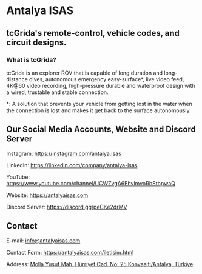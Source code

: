 # Antalya ISAS

## tcGrida's remote-control, vehicle codes, and circuit designs. 

### What is tcGrida?
tcGrida is an explorer ROV that is capable of long duration and long-distance dives, autonomous emergency easy-surface*, live video feed, 4K@60 video recording, high-pressure durable and waterproof design with a wired, trustable and stable connection.

*: A solution that prevents your vehicle from getting lost in the water when the connection is lost and makes it get back to the surface autonomously.

## Our Social Media Accounts, Website and Discord Server

 Instagram: https://instagram.com/antalya.isas
 
 LinkedIn: https://linkedin.com/company/antalya-isas

 YouTube: https://www.youtube.com/channel/UCWZvgA6EhvlmvoRbStbpwaQ

 Website: https://antalyaisas.com

 Discord Server: https://discord.gg/peCKe2drMV

## Contact

E-mail: info@antalyaisas.com

Contact Form: https://antalyaisas.com/iletisim.html

Address: [Molla Yusuf Mah. Hürriyet Cad. No: 25 Konyaaltı/Antalya, Türkiye](https://goo.gl/maps/5YjF16fynHth8VVB9)
